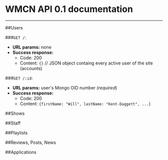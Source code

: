 #	WMCN API 0.1 documentation
---

##Users

###`GET /`:
-	**URL params:** none
-	**Success response:**
	-	Code: 200
	-	Content: `{}`	//	JSON object  containg every active user of the site (accounts)
	
###`GET /:id`:
-	**URL params:** user's Mongo OID number (*required*)
-	**Success response:**
	-	Code: 200
	-	Content: `{firstName: "Will", lastName: "Kent-Daggett", ...}`


##Shows

##Staff

##Playlists

##Reviews, Posts, News

##Applications

